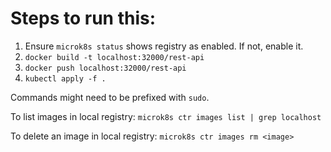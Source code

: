 # Steps to run this:
1. Ensure `microk8s status` shows registry as enabled. If not, enable it.
2. `docker build -t localhost:32000/rest-api`
3. `docker push localhost:32000/rest-api`
4. `kubectl apply -f .`

Commands might need to be prefixed with `sudo`.

To list images in local registry: `microk8s ctr images list | grep localhost`

To delete an image in local registry: `microk8s ctr images rm <image>`
